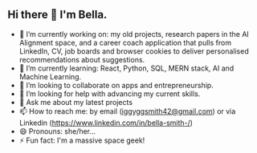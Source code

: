 ## Hi there 👋 I'm Bella. 

- 🔭 I’m currently working on: my old projects, research papers in the AI Alignment space, and a career coach application that pulls from LinkedIn, CV, job boards and browser cookies to deliver personalised recommendations about suggestions. 
- 🌱 I’m currently learning: React, Python, SQL, MERN stack, AI and Machine Learning.
- 👯 I’m looking to collaborate on apps and entrepreneurship.
- 🤔 I’m looking for help with advancing my current skills.
- 💬 Ask me about my latest projects
- 📫 How to reach me: by email (iggyggsmith42@gmail.com) or via Linkedin (https://www.linkedin.com/in/bella-smith-/)
- 😄 Pronouns: she/her...
- ⚡ Fun fact: I'm a massive space geek!

